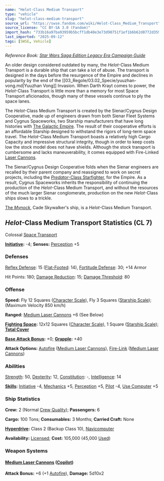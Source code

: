 ```yaml
---
name: "Helot-Class Medium Transport"
type: "vehicle"
slug: "helot-class-medium-transport"
source_url: "https://swse.fandom.com/wiki/Helot-Class_Medium_Transport"
source_license: "CC BY-SA 3.0 (Fandom)"
import_hash: "733b16a97ba93959b5bcff1db48e3e73d98751f1ef1b6b62d8772d359cb1d602"
last_imported: "2025-09-12"
tags: [SWSE, Vehicle]
---
```

*Reference Book: [Star Wars Saga Edition Legacy Era Campaign Guide](https://swse.fandom.com/wiki/Star_Wars_Saga_Edition_Legacy_Era_Campaign_Guide)*

An older design considered outdated by many, the *Helot*-Class Medium Transport is a durable ship that can take a lot of abuse. The transport is designed in the days before the resurgence of the Empire and declines in popularity by the end of the [[03_Regole/03.02_Specie/yuuzhan-vong.md|Yuuzhan Vong]] Invasion. When Darth Krayt comes to power, the *Helot*-Class Transport is little more than a memory for most Space Transport aficionados, though many of these vessels continue to ply the space lanes.

The *Helot*-Class Medium Transport is created by the Sienar/Cygnus Design Cooperative, made up of engineers drawn from both Sienar Fleet Systems and Cygnus Spaceworks, two Starship manufacturers that have long histories with [The Galactic Empire](https://swse.fandom.com/wiki/The_Galactic_Empire). The result of their cooperative efforts is an affordable Starship designed to withstand the rigors of long-term space travel. The *Helot*-Class Medium Transport boasts a relatively high Cargo Capacity and impressive structural integrity, though in order to keep costs low the stock model does not have shields. Although the stock transport is cumbersome and lacks maneuverability, it comes equipped with Fire-Linked [Laser Cannons](https://swse.fandom.com/wiki/Laser_Cannons).

The Sienar/Cygnus Design Cooperative folds when the Sienar engineers are recalled by their parent company and reassigned to work on secret projects, including the [*Predator*-Class Starfighter](https://swse.fandom.com/wiki/Predator-Class_Starfighter), for the Empire. As a result, Cygnus Spaceworks inherits the responsibility of continuing the production of the *Helot*-Class Medium Transport, and without the resources of the much larger Sienar conglomerate, production on the new *Helot*-Class ships slows to a trickle.

[The *Mynock*](https://swse.fandom.com/wiki/The_Mynock), Cade Skywalker's ship, is a *Helot*-Class Medium Transport.

## *Helot*-Class Medium Transport Statistics (CL 7)
Colossal [Space Transport](https://swse.fandom.com/wiki/Space_Transport)

**[Initiative](https://swse.fandom.com/wiki/Initiative):** -4; **Senses:** [Perception](https://swse.fandom.com/wiki/Perception) +5
### Defenses
[Reflex Defense](https://swse.fandom.com/wiki/Reflex_Defense_(Vehicles)): 15 ([Flat-Footed](https://swse.fandom.com/wiki/Flat-Footed): 14), [Fortitude Defense](https://swse.fandom.com/wiki/Fortitude_Defense_(Vehicles)): 30; +14 Armor

Hit Points: 180; [Damage Reduction](https://swse.fandom.com/wiki/Damage_Reduction): 15; [Damage Threshold](https://swse.fandom.com/wiki/Damage_Threshold_(Vehicles)): 80
### Offense
**Speed:** Fly 12 Squares ([Character Scale](https://swse.fandom.com/wiki/Character_Scale)), Fly 3 Squares ([Starship Scale](https://swse.fandom.com/wiki/Starship_Scale)); (Maximum Velocity 850 km/h)

**Ranged:** [Medium Laser Cannons](https://swse.fandom.com/wiki/Medium_Laser_Cannons) +6 (See Below)

**[Fighting Space](https://swse.fandom.com/wiki/Fighting_Space):** 12x12 Squares ([Character Scale](https://swse.fandom.com/wiki/Character_Scale)), 1 Square ([Starship Scale](https://swse.fandom.com/wiki/Starship_Scale)); **[Total Cover](https://swse.fandom.com/wiki/Total_Cover)**

**[Base Attack Bonus](https://swse.fandom.com/wiki/Base_Attack_Bonus):** +0; **[Grapple](https://swse.fandom.com/wiki/Grapple):** +40

**Attack Options:** [Autofire](https://swse.fandom.com/wiki/Autofire_(Vehicle_Combat)) ([Medium Laser Cannons](https://swse.fandom.com/wiki/Medium_Laser_Cannons)), [Fire-Link](https://swse.fandom.com/wiki/Fire-Link) ([Medium Laser Cannons](https://swse.fandom.com/wiki/Medium_Laser_Cannons))
### Abilities
[Strength](https://swse.fandom.com/wiki/Strength): 50, [Dexterity](https://swse.fandom.com/wiki/Dexterity): 12, [Constitution](https://swse.fandom.com/wiki/Constitution): -, [Intelligence](https://swse.fandom.com/wiki/Intelligence): 14

**[Skills](https://swse.fandom.com/wiki/Skills):** [Initiative](https://swse.fandom.com/wiki/Initiative) -4, [Mechanics](https://swse.fandom.com/wiki/Mechanics) +5, [Perception](https://swse.fandom.com/wiki/Perception) +5, [Pilot](https://swse.fandom.com/wiki/Pilot) -4, [Use Computer](https://swse.fandom.com/wiki/Use_Computer) +5
### Ship Statistics
**Crew:** 2 (Normal [Crew Quality](https://swse.fandom.com/wiki/Crew_Quality)); **Passengers:** 6

**Cargo:** 100 Tons; **Consumables:** 3 Months; **Carried Craft:** None

**[Hyperdrive](https://swse.fandom.com/wiki/Hyperdrive):** Class 2 (Backup Class 10), [Navicomputer](https://swse.fandom.com/wiki/Navicomputer)

**Availability:** [Licensed](https://swse.fandom.com/wiki/Licensed); **Cost:** 105,000 (45,000 [Used](https://swse.fandom.com/wiki/Used))
### Weapon Systems
#### **[Medium Laser Cannons](https://swse.fandom.com/wiki/Medium_Laser_Cannons) ([Copilot](https://swse.fandom.com/wiki/Copilot))**
**Attack Bonus:** +6 (+1 [Autofire](https://swse.fandom.com/wiki/Autofire_(Vehicle_Combat))), **Damage:** 5d10x2